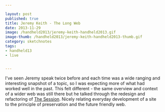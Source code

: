 ```yaml
---

layout: post
published: true
title: Jeremy Keith - The Long Web
date: 2013-11-29
image: /handheld2013/jeremy-keith-handheld2013.gif
image-thumb: /handheld2013/jeremy-keith-handheld2013-thumb.gif
category: sketchnotes
tags:
- handheld13
- live


---
```


I've seen Jeremy speak twice before and each time was a wide ranging and interesting snapshot of a topic, so I was expecting more of what had worked well in the past. This felt different - the same overview and context of a wider web was still there but he talked through the redesign and refactoring of <a href="http://thesession.org/">The Session</a>. Nicely relating everyday development of a site to the principle of preservation and the future friendly web.
